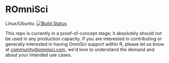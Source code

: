 # ROmniSci

Linux/Ubuntu: [![Build Status](https://travis-ci.org/omnisci/ROmniSci.svg?branch=master)](https://travis-ci.org/omnisci/ROmniSci)<br>

This repo is currently in a proof-of-concept stage; it absolutely should not be used in any production capacity. If you are interested in contributing or generally interested in having OmniSci support within R, please let us know at community@omnisci.com, we'd love to understand the demand and about your intended use cases.